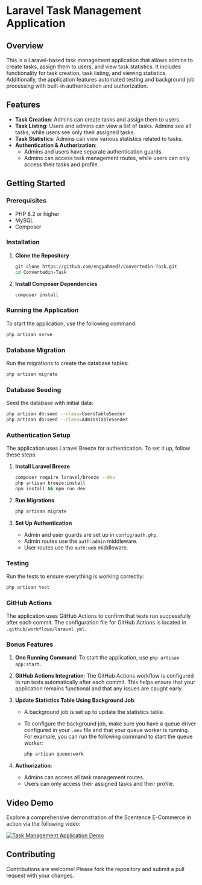 # Laravel Task Management Application

## Overview

This is a Laravel-based task management application that allows admins to create tasks, assign them to users, and view task statistics. It includes functionality for task creation, task listing, and viewing statistics. Additionally, the application features automated testing and background job processing with built-in authentication and authorization.

## Features

- **Task Creation**: Admins can create tasks and assign them to users.
- **Task Listing**: Users and admins can view a list of tasks. Admins see all tasks, while users see only their assigned tasks.
- **Task Statistics**: Admins can view various statistics related to tasks.
- **Authentication & Authorization**: 
  - Admins and users have separate authentication guards.
  - Admins can access task management routes, while users can only access their tasks and profile.

## Getting Started

### Prerequisites

- PHP 8.2 or higher
- MySQL
- Composer

### Installation

1. **Clone the Repository**

    ```bash
    git clone https://github.com/engyahmed7/Convertedin-Task.git
    cd Convertedin-Task
    ```

2. **Install Composer Dependencies**

    ```bash
    composer install
    ```

### Running the Application

To start the application, use the following command:

```bash
php artisan serve
```

### Database Migration

Run the migrations to create the database tables:

```bash
php artisan migrate
```

### Database Seeding

Seed the database with initial data:

```bash
php artisan db:seed --class=UsersTableSeeder
php artisan db:seed --class=AdminsTableSeeder
```

### Authentication Setup

The application uses Laravel Breeze for authentication. To set it up, follow these steps:

1. **Install Laravel Breeze**

    ```bash
    composer require laravel/breeze --dev
    php artisan breeze:install
    npm install && npm run dev
    ```

2. **Run Migrations**

    ```bash
    php artisan migrate
    ```

3. **Set Up Authentication**

    - Admin and user guards are set up in `config/auth.php`.
    - Admin routes use the `auth:admin` middleware.
    - User routes use the `auth:web` middleware.

### Testing

Run the tests to ensure everything is working correctly:

```bash
php artisan test
```

### GitHub Actions

The application uses GitHub Actions to confirm that tests run successfully after each commit. The configuration file for GitHub Actions is located in `.github/workflows/laravel.yml`.

### Bonus Features

1. **One Running Command**: To start the application, use `php artisan app:start`.

2. **GitHub Actions Integration**: The GitHub Actions workflow is configured to run tests automatically after each commit. This helps ensure that your application remains functional and that any issues are caught early.

3. **Update Statistics Table Using Background Job**:
    - A background job is set up to update the statistics table. 
    - To configure the background job, make sure you have a queue driver configured in your `.env` file and that your queue worker is running. For example, you can run the following command to start the queue worker:

      ```bash
      php artisan queue:work
      ```

4. **Authorization**:
    - Admins can access all task management routes.
    - Users can only access their assigned tasks and their profile.


## Video Demo

Explore a comprehensive demonstration of the Scentence E-Commerce in action via the following video:

[![Task Management Application Demo](https://img.youtube.com/vi/KMaNQDfokpg/0.jpg)](https://www.youtube.com/watch?v=KMaNQDfokpg)


## Contributing

Contributions are welcome! Please fork the repository and submit a pull request with your changes.
